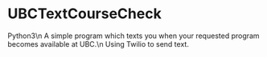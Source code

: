 # UBCTextCourseCheck
Python3\n
A simple program which texts you when your requested program becomes available at UBC.\n
Using Twilio to send text.


